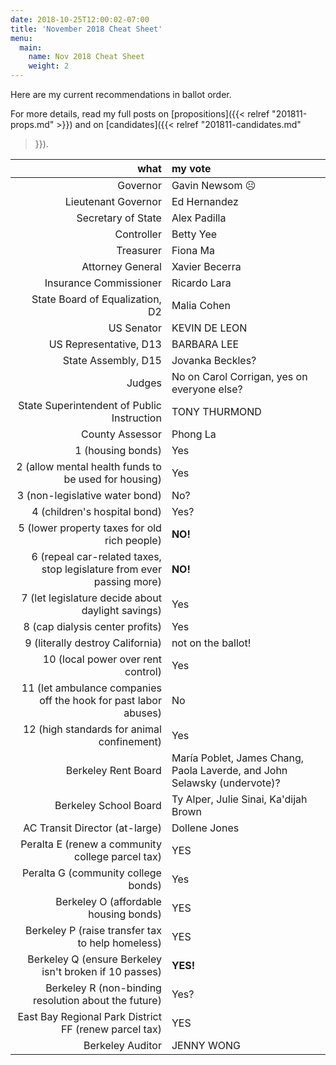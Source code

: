 ```yaml
---
date: 2018-10-25T12:00:02-07:00
title: 'November 2018 Cheat Sheet'
menu:
  main:
    name: Nov 2018 Cheat Sheet
    weight: 2
---
```


Here are my current recommendations in ballot order.

For more details, read my full posts on [propositions]({{< relref
"201811-props.md" >}}) and on [candidates]({{< relref "201811-candidates.md"
>}}).

<!--more-->

what|my vote
--:|:-----
Governor | Gavin Newsom ☹
Lieutenant Governor | Ed Hernandez
Secretary of State | Alex Padilla
Controller | Betty Yee
Treasurer | Fiona Ma
Attorney General | Xavier Becerra
Insurance Commissioner | Ricardo Lara
State Board of Equalization, D2 | Malia Cohen
US Senator | KEVIN DE LEON
US Representative, D13 | BARBARA LEE
State Assembly, D15 | Jovanka Beckles?
Judges | No on Carol Corrigan, yes on everyone else?
State Superintendent of Public Instruction | TONY THURMOND
County Assessor | Phong La
1 (housing bonds) | Yes
2 (allow mental health funds to be used for housing) | Yes
3 (non-legislative water bond) | No?
4 (children's hospital bond) | Yes?
5 (lower property taxes for old rich people) | **NO!**
6 (repeal car-related taxes, stop legislature from ever passing more) | **NO!**
7 (let legislature decide about daylight savings) | Yes
8 (cap dialysis center profits) | Yes
9 (literally destroy California) | not on the ballot!
10 (local power over rent control) | Yes
11 (let ambulance companies off the hook for past labor abuses) | No
12 (high standards for animal confinement) | Yes
Berkeley Rent Board | María Poblet, James Chang, Paola Laverde, and John Selawsky (undervote)?
Berkeley School Board | Ty Alper, Julie Sinai, Ka'dijah Brown
AC Transit Director (at-large) | Dollene Jones
Peralta E (renew a community college parcel tax) | YES
Peralta G (community college bonds) | Yes
Berkeley O (affordable housing bonds) | YES
Berkeley P (raise transfer tax to help homeless) | YES
Berkeley Q (ensure Berkeley isn't broken if 10 passes) | **YES!**
Berkeley R (non-binding resolution about the future) | Yes?
East Bay Regional Park District FF (renew parcel tax) | YES
Berkeley Auditor | JENNY WONG

